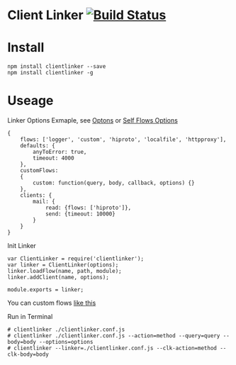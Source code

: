 Client Linker  [![Build Status](https://travis-ci.org/Bacra/node-clientlinker.svg?branch=master)](https://travis-ci.org/Bacra/node-clientlinker)
==================

# Install
```
npm install clientlinker --save
npm install clientlinker -g
```

# Useage

Linker Options Exmaple, see [Optons](https://github.com/Bacra/node-clientlinker/wiki/Linker-Options)
or [Self Flows Options](https://github.com/Bacra/node-clientlinker/wiki/Self-Flows-Options)

```
{
	flows: ['logger', 'custom', 'hiproto', 'localfile', 'httpproxy'],
	defaults: {
		anyToError: true,
		timeout: 4000
	},
	customFlows:
	{
		custom: function(query, body, callback, options) {}
	},
	clients: {
		mail: {
			read: {flows: ['hiproto']},
			send: {timeout: 10000}
		}
	}
}
```


Init Linker


```
var ClientLinker = require('clientlinker');
var linker = ClientLinker(options);
linker.loadFlow(name, path, module);
linker.addClient(name, options);

module.exports = linker;
```

You can custom flows [like this](https://github.com/Bacra/node-clientlinker/wiki/Custom-Flow)


Run in Terminal

```
# clientlinker ./clientlinker.conf.js
# clientlinker ./clientlinker.conf.js --action=method --query=query --body=body --options=options
# clientlinker --linker=./clientlinker.conf.js --clk-action=method --clk-body=body
```

